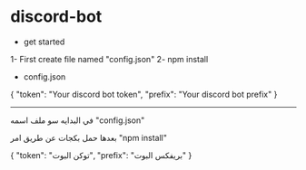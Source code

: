 # discord-bot

- get started

1- First create file named "config.json"
2- npm install

- config.json

{
    "token": "Your discord bot token",
    "prefix": "Your discord bot prefix"
}



---------------------------------------------------------------


في البدايه سو ملف اسمه "config.json"

بعدها حمل بكجات عن طريق امر "npm install"

{
    "token": "توكن البوت",
    "prefix": "بريفكس البوت"
}
